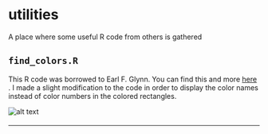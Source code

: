 # utilities
A place where some useful R code from others is gathered


## `find_colors.R`

This R code was borrowed to Earl F. Glynn. You can find this and more [ here](http://research.stowers-institute.org/efg/R/Color/Chart/) . I made a slight modification to the code in order to display the color names instead of color numbers in the colored rectangles. 

![alt text](http://googledrive.com/host/0B-FIusWb7o6PfjdhbUJncm1mdjM1NnQ1TWl6MHhZUnNRZjd6RkUtUVo5WlFsVURTV0lvQjA/colors.tiff "The results of plotting colors with their names")

####

---